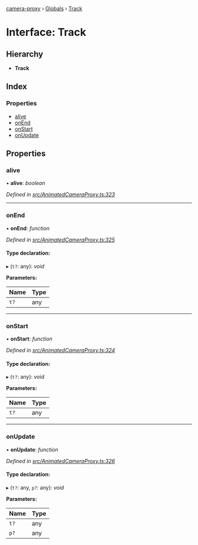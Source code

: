 [camera-proxy](../README.md) › [Globals](../globals.md) › [Track](track.md)

# Interface: Track

## Hierarchy

* **Track**

## Index

### Properties

* [alive](track.md#alive)
* [onEnd](track.md#onend)
* [onStart](track.md#onstart)
* [onUpdate](track.md#onupdate)

## Properties

###  alive

• **alive**: *boolean*

*Defined in [src/AnimatedCameraProxy.ts:323](https://github.com/alibaba/camera-proxy/blob/524fbd6/src/AnimatedCameraProxy.ts#L323)*

___

###  onEnd

• **onEnd**: *function*

*Defined in [src/AnimatedCameraProxy.ts:325](https://github.com/alibaba/camera-proxy/blob/524fbd6/src/AnimatedCameraProxy.ts#L325)*

#### Type declaration:

▸ (`t?`: any): *void*

**Parameters:**

Name | Type |
------ | ------ |
`t?` | any |

___

###  onStart

• **onStart**: *function*

*Defined in [src/AnimatedCameraProxy.ts:324](https://github.com/alibaba/camera-proxy/blob/524fbd6/src/AnimatedCameraProxy.ts#L324)*

#### Type declaration:

▸ (`t?`: any): *void*

**Parameters:**

Name | Type |
------ | ------ |
`t?` | any |

___

###  onUpdate

• **onUpdate**: *function*

*Defined in [src/AnimatedCameraProxy.ts:326](https://github.com/alibaba/camera-proxy/blob/524fbd6/src/AnimatedCameraProxy.ts#L326)*

#### Type declaration:

▸ (`t?`: any, `p?`: any): *void*

**Parameters:**

Name | Type |
------ | ------ |
`t?` | any |
`p?` | any |
